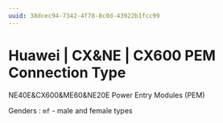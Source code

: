 ```yaml
---
uuid: 38dcec94-7342-4f78-8c0d-43922b1fcc99
---
```

# Huawei | CX&NE | CX600 PEM Connection Type

NE40E&CX600&ME60&NE20E Power Entry Modules (PEM)

Genders
: `mf` - male and female types
